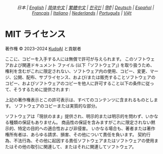 <div align="center">
<h6><a href="../"><img height=15 style="margin: 0 3px -2px" src="https://raw.githubusercontent.com/kudoai/chatgpt.js/6fa1659feadaf70853996dc7d7f6e1ab5a1e6301/media/images/icons/earth-americas.svg"></a> 日本 | <a href="../LICENSE.md">English</a> | <a href="../zh-cn/LICENSE.md">简体中文</a> | <a href="../zh-tw/LICENSE.md">繁體中文</a> | <a href="../ko/LICENSE.md">한국인</a> | <a href="../hi/LICENSE.md">हिंदी</a> | <a href="../de/LICENSE.md">Deutsch</a> | <a href="../es/LICENSE.md">Español</a> | <a href="../fr/LICENSE.md">Français</a> | <a href="../it/LICENSE.md">Italiano</a> | <a href="../nl/LICENSE.md">Nederlands</a> | <a href="../pt/LICENSE.md">Português</a> | <a href="../vi/LICENSE.md">Việt</a></h6>
</div>

# MIT ライセンス

著作権 © 2023–2024 [KudoAI](https://github.com/KudoAI) と貢献者

ここに、コピーを入手する人には無償で許可が与えられます。 このソフトウェアおよび関連ドキュメント ファイル (以下「ソフトウェア」) を取り扱うため、権利を含むがこれに限定されない、ソフトウェア内の使用、コピー、変更、マージ、公開、配布、サブライセンス、および/または販売することソフトウェアのコピー、およびソフトウェアのコピーを他人に許可すること以下の条件に従って、そうするために提供されます:

上記の著作権表示とこの許可表示は、すべてのコンテンツに含まれるものとします。 ソフトウェアのコピーまたは実質的な部分。

ソフトウェアは「現状のまま」提供され、明示的または明示的を問わず、いかなる種類の保証もありません。 商品性の保証を含みますがこれに限定されない黙示的、特定の目的への適合性および非侵害。 いかなる場合も、著者または著作権所有者は、あらゆる請求、損害、その他について責任を負います。 契約行為、不法行為、その他に起因する責任ソフトウェアまたはソフトウェアの使用またはその他の取引に関連して、またはそれに関連してソフトウェア。
